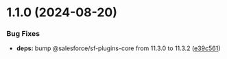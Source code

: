 # 1.1.0 (2024-08-20)

### Bug Fixes

- **deps:** bump @salesforce/sf-plugins-core from 11.3.0 to 11.3.2 ([e39c561](https://github.com/salesforcecli/plugin-api/commit/e39c5610c36670bd59d86af4b9f0b23b0a0f6dfe))
